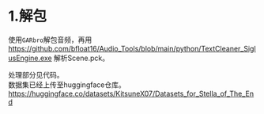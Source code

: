 # 1.解包

使用``GARbro``解包音频，再用<https://github.com/bfloat16/Audio_Tools/blob/main/python/TextCleaner_SiglusEngine.exe>
解析Scene.pck。<br>

处理部分见代码。<br>
数据集已经上传至huggingface仓库。<https://huggingface.co/datasets/KitsuneX07/Datasets_for_Stella_of_The_End>